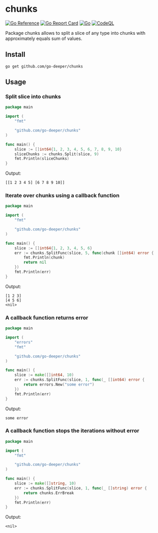 # chunks

[![Go Reference](https://pkg.go.dev/badge/github.com/go-deeper/chunks.svg)](https://pkg.go.dev/github.com/go-deeper/chunks)
[![Go Report Card](https://goreportcard.com/badge/github.com/go-deeper/chunks)](https://goreportcard.com/report/github.com/go-deeper/chunks)
[![Go](https://github.com/go-deeper/chunks/actions/workflows/go.yaml/badge.svg)](https://github.com/go-deeper/chunks/actions/workflows/go.yaml)
[![CodeQL](https://github.com/go-deeper/chunks/actions/workflows/codeql.yml/badge.svg)](https://github.com/go-deeper/chunks/actions/workflows/codeql.yml)

Package chunks allows to split a slice of any type into chunks with approximately equals sum of values.

## Install

```shell
go get github.com/go-deeper/chunks
```

## Usage

### Split slice into chunks

```go
package main

import (
	"fmt"

	"github.com/go-deeper/chunks"
)

func main() {
	slice := []int64{1, 2, 3, 4, 5, 6, 7, 8, 9, 10}
	sliceChunks := chunks.Split(slice, 9)
	fmt.Println(sliceChunks)
}
```

Output:

```text
[[1 2 3 4 5] [6 7 8 9 10]]
```

### Iterate over chunks using a callback function

```go
package main

import (
	"fmt"

	"github.com/go-deeper/chunks"
)

func main() {
	slice := []int64{1, 2, 3, 4, 5, 6}
	err := chunks.SplitFunc(slice, 5, func(chunk []int64) error {
		fmt.Println(chunk)
		return nil
	})
	fmt.Println(err)
}
```

Output:

```text
[1 2 3]
[4 5 6]
<nil>
```

### A callback function returns error

```go
package main

import (
	"errors"
	"fmt"

	"github.com/go-deeper/chunks"
)

func main() {
	slice := make([]int64, 10)
	err := chunks.SplitFunc(slice, 1, func(_ []int64) error {
		return errors.New("some error")
	})
	fmt.Println(err)
}
```

Output:

```text
some error
```

### A callback function stops the iterations without error

```go
package main

import (
	"fmt"

	"github.com/go-deeper/chunks"
)

func main() {
	slice := make([]string, 10)
	err := chunks.SplitFunc(slice, 1, func(_ []string) error {
		return chunks.ErrBreak
	})
	fmt.Println(err)
}
```

Output:

```text
<nil>
```

